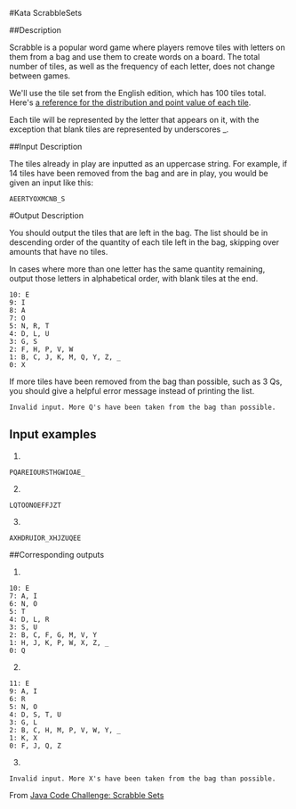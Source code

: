 #Kata ScrabbleSets

##Description

Scrabble is a popular word game where players remove tiles with letters on them from a bag and use them to create words on a board. The total number of tiles, as well as the frequency of each letter, does not change between games.

We'll use the tile set from the English edition, which has 100 tiles total. Here's [a reference for the distribution and point value of each tile](http://scrabblewizard.com/scrabble-tile-distribution/).

Each tile will be represented by the letter that appears on it, with the exception that blank tiles are represented by underscores _.

##Input Description

The tiles already in play are inputted as an uppercase string. For example, if 14 tiles have been removed from the bag and are in play, you would be given an input like this:

    AEERTYOXMCNB_S

#Output Description

You should output the tiles that are left in the bag. The list should be in descending order of the quantity of each tile left in the bag, skipping over amounts that have no tiles.

In cases where more than one letter has the same quantity remaining, output those letters in alphabetical order, with blank tiles at the end.

    10: E
    9: I
    8: A
    7: O
    5: N, R, T
    4: D, L, U
    3: G, S
    2: F, H, P, V, W
    1: B, C, J, K, M, Q, Y, Z, _
    0: X

If more tiles have been removed from the bag than possible, such as 3 Qs, you should give a helpful error message instead of printing the list.

    Invalid input. More Q's have been taken from the bag than possible.

## Input examples


1.

    PQAREIOURSTHGWIOAE_

2.

    LQTOONOEFFJZT


3.

    AXHDRUIOR_XHJZUQEE

##Corresponding outputs

1.

    10: E
    7: A, I
    6: N, O
    5: T
    4: D, L, R
    3: S, U
    2: B, C, F, G, M, V, Y
    1: H, J, K, P, W, X, Z, _
    0: Q

2.

    11: E
    9: A, I
    6: R
    5: N, O
    4: D, S, T, U
    3: G, L
    2: B, C, H, M, P, V, W, Y, _
    1: K, X
    0: F, J, Q, Z

3.

    Invalid input. More X's have been taken from the bag than possible.

From [Java Code Challenge: Scrabble Sets](https://dzone.com/articles/java-code-challenge-scrabble-sets)